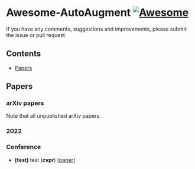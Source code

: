 # Awesome-AutoAugment [![Awesome](https://awesome.re/badge.svg)](https://awesome.re)

If you have any comments, suggestions and improvements, please submit the issue or pull request.

## Contents
* [Papers](#papers)

## Papers

### arXiv papers
Note that all unpublished arXiv papers.

### 2022
### Conference
- <a name="test"></a> **[test]** test (**cvpr**) [[paper](-)]
